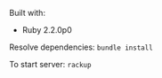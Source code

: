 Built with: 
- Ruby 2.2.0p0

Resolve dependencies: 
```bundle install```

To start server: 
```rackup ```
